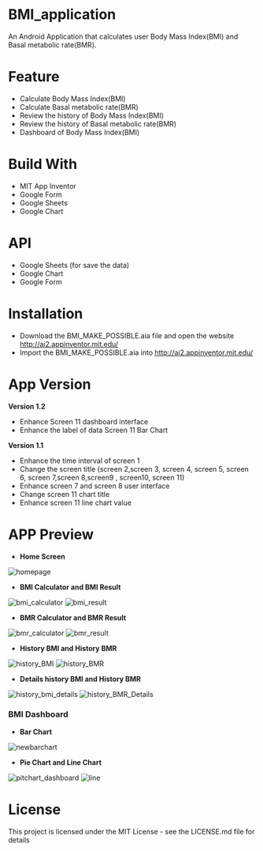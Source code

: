 # BMI_application
An Android Application that calculates user Body Mass Index(BMI) and Basal metabolic rate(BMR).

# Feature
- Calculate Body Mass Index(BMI)
- Calculate Basal metabolic rate(BMR)
- Review the history of Body Mass Index(BMI)
- Review the history of Basal metabolic rate(BMR)
- Dashboard of Body Mass Index(BMI)

# Build With
- MIT App Inventor
- Google Form
- Google Sheets
- Google Chart

# API
- Google Sheets (for save the data)
- Google Chart
- Google Form

# Installation 
- Download the BMI_MAKE_POSSIBLE.aia file and open the website http://ai2.appinventor.mit.edu/ 
- Import the  BMI_MAKE_POSSIBLE.aia into http://ai2.appinventor.mit.edu/ 

# App Version
**Version 1.2**
- Enhance Screen 11 dashboard interface
- Enhance the label of data Screen 11 Bar Chart


**Version 1.1**
- Enhance the time interval of screen 1
- Change the screen title (screen 2,screen 3, screen 4, screen 5, screen 6, screen 7,screen 8,screen9 , screen10, screen 11)
- Enhance screen 7 and screen 8 user interface
- Change screen 11 chart title 
- Enhance screen 11 line chart value

# APP Preview 
- **Home Screen**

![homepage](https://user-images.githubusercontent.com/73873490/135720313-8a97495d-d8f4-457c-879e-4b37ebd4ad15.jpg)

- **BMI Calculator and  BMI Result**

![bmi_calculator](https://user-images.githubusercontent.com/73873490/135720336-c4dee321-b236-432d-92aa-875b2d3fa23a.jpg) 
![bmi_result](https://user-images.githubusercontent.com/73873490/135720343-3e602581-10cc-4cdf-b920-36293c0a067d.jpg)

- **BMR Calculator and BMR Result**

![bmr_calculator](https://user-images.githubusercontent.com/73873490/135720433-3b2b2178-bf7c-4066-bf25-0f0fab6f5aa8.jpg)
![bmr_result](https://user-images.githubusercontent.com/73873490/135720439-277a90bc-3cf6-443b-a47d-5665aa8b7b31.jpg)


- **History BMI and History BMR**

![history_BMI](https://user-images.githubusercontent.com/73873490/135720472-efe7b95e-e2c5-434d-bf9f-8e0bba4a1971.jpg)
![history_BMR](https://user-images.githubusercontent.com/73873490/135720477-31ade6c4-71f4-4a50-8a20-b20843b7e968.jpg)

- **Details history BMI and History BMR**

![history_bmi_details](https://user-images.githubusercontent.com/73873490/135767392-a8544b6c-fa8e-4f28-ac0f-83bf60525aff.jpg)
![history_BMR_Details](https://user-images.githubusercontent.com/73873490/135767393-36b07513-93dc-439d-acc5-fa3e564b5b62.jpg)



### BMI Dashboard

- **Bar Chart**

![newbarchart](https://user-images.githubusercontent.com/73873490/135759274-8bd75c64-a452-4de9-a39f-1014a4c479f3.jpg)

- **Pie Chart and Line Chart**

![pitchart_dashboard](https://user-images.githubusercontent.com/73873490/135720533-d3b55e13-9072-4bc6-8210-c96d42af370e.jpg)
![line](https://user-images.githubusercontent.com/73873490/135720536-e612db3d-0a53-4b6b-b9e6-4a647749bf45.jpg)



# License
This project is licensed under the MIT License - see the LICENSE.md file for details


